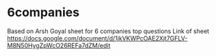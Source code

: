 # 6companies
Based on Arsh Goyal sheet for 6 companies top questions 
Link of sheet https://docs.google.com/document/d/1jkVKWPcOAE2Xjt7GFLV-M8N50HygZpWcO26REFa7dZM/edit

